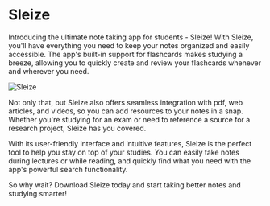# Sleize


Introducing the ultimate note taking app for students - Sleize! With Sleize, you'll have everything you need to keep your notes organized and easily accessible. The app's built-in support for flashcards makes studying a breeze, allowing you to quickly create and review your flashcards whenever and wherever you need.

![Sleize](https://user-images.githubusercontent.com/96303137/218323772-ef530790-98de-45c9-9b49-d3baa9c947ff.png)

Not only that, but Sleize also offers seamless integration with pdf, web articles, and videos, so you can add resources to your notes in a snap. Whether you're studying for an exam or need to reference a source for a research project, Sleize has you covered.

With its user-friendly interface and intuitive features, Sleize is the perfect tool to help you stay on top of your studies. You can easily take notes during lectures or while reading, and quickly find what you need with the app's powerful search functionality.

So why wait? Download Sleize today and start taking better notes and studying smarter!

